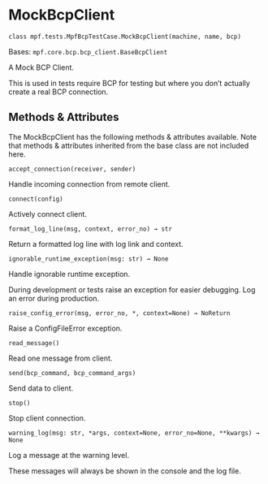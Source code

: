 
# MockBcpClient

`class mpf.tests.MpfBcpTestCase.MockBcpClient(machine, name, bcp)`

Bases: `mpf.core.bcp.bcp_client.BaseBcpClient`

A Mock BCP Client.

This is used in tests require BCP for testing but where you don’t actually create a real BCP connection.

## Methods & Attributes

The MockBcpClient has the following methods & attributes available. Note that methods & attributes inherited from the base class are not included here.

`accept_connection(receiver, sender)`

Handle incoming connection from remote client.

`connect(config)`

Actively connect client.

`format_log_line(msg, context, error_no) → str`

Return a formatted log line with log link and context.

`ignorable_runtime_exception(msg: str) → None`

Handle ignorable runtime exception.

During development or tests raise an exception for easier debugging. Log an error during production.

`raise_config_error(msg, error_no, *, context=None) → NoReturn`

Raise a ConfigFileError exception.

`read_message()`

Read one message from client.

`send(bcp_command, bcp_command_args)`

Send data to client.

`stop()`

Stop client connection.

`warning_log(msg: str, *args, context=None, error_no=None, **kwargs) → None`

Log a message at the warning level.

These messages will always be shown in the console and the log file.


